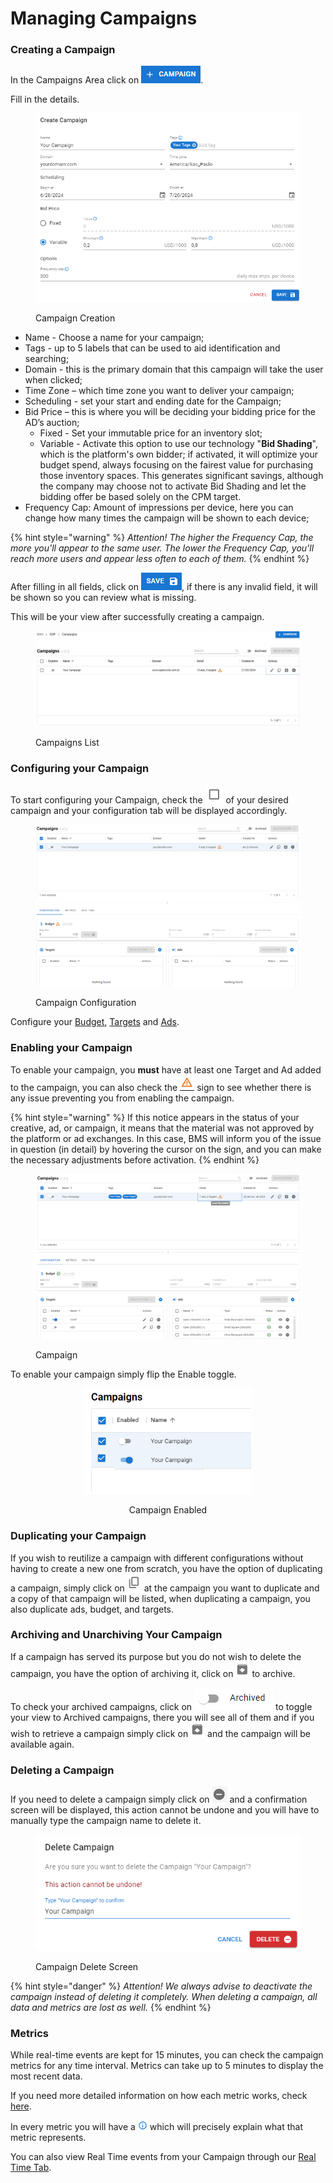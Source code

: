 # Managing Campaigns

### Creating a Campaign

In the Campaigns Area click on <img src="../../.gitbook/assets/image (252).png" alt="Create Campaign" data-size="line">.

Fill in the details.

<figure><img src="../../.gitbook/assets/image (238).png" alt=""><figcaption><p>Campaign Creation</p></figcaption></figure>

* Name - Choose a name for your campaign;
* Tags - up to 5 labels that can be used to aid identification and searching;
* Domain - this is the primary domain that this campaign will take the user when clicked;
* Time Zone – which time zone you want to deliver your campaign;
* Scheduling - set your start and ending date for the Campaign;
* Bid Price – this is where you will be deciding your bidding price for the AD’s auction;
  * Fixed - Set your immutable price for an inventory slot;
  * Variable - Activate this option to use our technology "**Bid Shading**", which is the platform's own bidder; if activated, it will optimize your budget spend, always focusing on the fairest value for purchasing those inventory spaces. This generates significant savings, although the company may choose not to activate Bid Shading and let the bidding offer be based solely on the CPM target.
* Frequency Cap: Amount of impressions per device, here you can change how many times the campaign will be shown to each device;

{% hint style="warning" %}
_Attention! The higher the Frequency Cap, the more you'll appear to the same user. The lower the Frequency Cap, you'll reach more users and appear less often to each of them._
{% endhint %}

After filling in all fields, click on ![](<../../.gitbook/assets/image (253).png>), if there is any invalid field, it will be shown so you can review what is missing.

This will be your view after successfully creating a campaign.

<figure><img src="../../.gitbook/assets/Captura de tela 2024-12-05 073504.png" alt=""><figcaption><p>Campaigns List</p></figcaption></figure>

### Configuring your Campaign

To start configuring your Campaign, check the <img src="../../.gitbook/assets/image (6) (3).png" alt="Check Box" data-size="line"> of your desired campaign and your configuration tab will be displayed accordingly.

<figure><img src="../../.gitbook/assets/image (438).png" alt=""><figcaption><p>Campaign Configuration</p></figcaption></figure>

Configure your [Budget](budgets.md), [Targets](targets.md) and [Ads](managing-ads.md).

### Enabling your Campaign

To enable your campaign, you **must** have at least one Target and Ad added to the campaign, you can also check the <img src="../../.gitbook/assets/image (76).png" alt="" data-size="line"> sign to see whether there is any issue preventing you from enabling the campaign.

{% hint style="warning" %}
If this notice appears in the status of your creative, ad, or campaign, it means that the material was not approved by the platform or ad exchanges. In this case, BMS will inform you of the issue in question (in detail) by hovering the cursor on the sign, and you can make the necessary adjustments before activation.
{% endhint %}

<figure><img src="../../.gitbook/assets/image (439).png" alt=""><figcaption><p>Campaign</p></figcaption></figure>

To enable your campaign simply flip the Enable toggle.

<div align="center"><figure><img src="../../.gitbook/assets/image (1) (4).png" alt="" width="269"><figcaption><p>Campaign Enabled</p></figcaption></figure></div>

### Duplicating your Campaign

If you wish to reutilize a campaign with different configurations without having to create a new one from scratch, you have the option of duplicating a campaign, simply click on <img src="../../.gitbook/assets/image (77).png" alt="" data-size="line"> at the campaign you want to duplicate and a copy of that campaign will be listed, when duplicating a campaign, you also duplicate ads, budget, and targets.

### Archiving and Unarchiving Your Campaign

If a campaign has served its purpose but you do not wish to delete the campaign, you have the option of archiving it, click on <img src="../../.gitbook/assets/image (78).png" alt="Archive" data-size="line"> to archive.

To check your archived campaigns, click on <img src="../../.gitbook/assets/image (79).png" alt="Archive Toggle" data-size="line"> to toggle your view to Archived campaigns, there you will see all of them and if you wish to retrieve a campaign simply click on ![Disarchive](<../../.gitbook/assets/image (80).png>) and the campaign will be available again.

### Deleting a Campaign

If you need to delete a campaign simply click on ![Delete Campaign](<../../.gitbook/assets/image (81).png>) and a confirmation screen will be displayed, this action cannot be undone and you will have to manually type the campaign name to delete it.

<figure><img src="../../.gitbook/assets/image (31) (1) (2).png" alt=""><figcaption><p>Campaign Delete Screen</p></figcaption></figure>

{% hint style="danger" %}
_Attention! We always advise to deactivate the campaign instead of deleting it completely. When deleting a campaign, all data and metrics are lost as well._
{% endhint %}

### Metrics

While real-time events are kept for 15 minutes, you can check the campaign metrics for any time interval. Metrics can take up to 5 minutes to display the most recent data.

If you need more detailed information on how each metric works, check [here](metrics.md).

In every metric you will have a <img src="../../.gitbook/assets/image (38) (1).png" alt="Info" data-size="line"> which will precisely explain what that metric represents.

You can also view Real Time events from your Campaign through our [Real Time Tab](real-time-tab.md).
